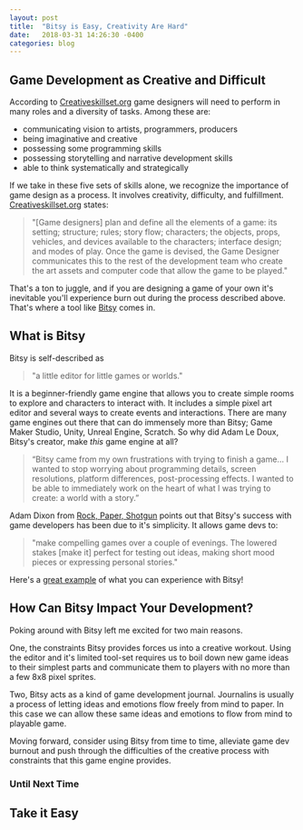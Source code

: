 ```yaml
---
layout: post
title:  "Bitsy is Easy, Creativity Are Hard"
date:   2018-03-31 14:26:30 -0400
categories: blog
---
```


## Game Development as Creative and Difficult

According to [Creativeskillset.org](http://creativeskillset.org/job_roles/331_game_designer) game designers will need to perform in many roles and a diversity of tasks. Among these are:

- communicating vision to artists, programmers, producers
- being imaginative and creative
- possessing some programming skills
- possessing storytelling and narrative development skills
- able to think systematically and strategically

If we take in these five sets of skills alone, we recognize the importance of game design as a process. It involves creativity, difficulty, and fulfillment. [Creativeskillset.org](http://creativeskillset.org/job_roles/331_game_designer) states:

>"[Game designers] plan and define all the elements of a game: its setting; structure; rules; story flow; characters; the objects, props, vehicles, and devices available to the characters; interface design; and modes of play. Once the game is devised, the Game Designer communicates this to the rest of the development team who create the art assets and computer code that allow the game to be played."

That's a ton to juggle, and if you are designing a game of your own it's inevitable you'll experience burn out during the process described above. That's where a tool like [Bitsy](https://ledoux.itch.io/bitsy) comes in.

## What is Bitsy

Bitsy is self-described as
>"a little editor for little games or worlds."

It is a beginner-friendly game engine that allows you to create simple rooms to explore and characters to interact with. It includes a simple pixel art editor and several ways to create events and interactions. There are many game engines out there that can do immensely more than Bitsy; Game Maker Studio, Unity, Unreal Engine, Scratch. So why did Adam Le Doux, Bitsy's creator, make *this* game engine at all?

>“Bitsy came from my own frustrations with trying to finish a game... I wanted to stop worrying about programming details, screen resolutions, platform differences, post-processing effects. I wanted to be able to immediately work on the heart of what I was trying to create: a world with a story.”

Adam Dixon from [Rock, Paper, Shotgun](https://www.rockpapershotgun.com/2018/02/23/how-small-game-makers-found-their-community-with-bitsy/) points out that Bitsy's success with game developers has been due to it's simplicity. It allows game devs to:

>"make compelling games over a couple of evenings. The lowered stakes [make it] perfect for testing out ideas, making short mood pieces or expressing personal stories."

Here's a [great example](https://itch.io/queue/c/90743/bitsy-games?game_id=210187) of what you can experience with Bitsy!

## How Can Bitsy Impact Your Development?

Poking around with Bitsy left me excited for two main reasons.

One, the constraints Bitsy provides forces us into a creative workout. Using the editor and it's limited tool-set requires us to boil down new game ideas to their simplest parts and communicate them to players with no more than a few 8x8 pixel sprites.

Two, Bitsy acts as a kind of game development journal. Journalins is usually a process of letting ideas and emotions flow freely from mind to paper. In this case we can allow these same ideas and emotions to flow from mind to playable game.

Moving forward, consider using Bitsy from time to time, alleviate game dev burnout and push through the difficulties of the creative process with constraints that this game engine provides.

### Until Next Time

## Take it Easy
